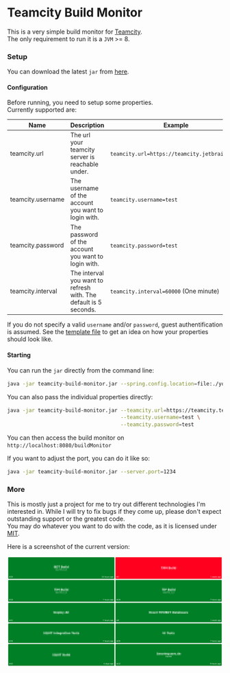 # Teamcity Build Monitor

This is a very simple build monitor for [Teamcity](https://www.jetbrains.com/teamcity/).<br>
The only requirement to run it is a `JVM` >= 8.

### Setup

You can download the latest `jar` from [here](https://github.com/rubengees/teamcity-build-monitor/releases/download/1.0.0/teamcity-build-monitor.jar).

#### Configuration

Before running, you need to setup some properties.<br>
Currently supported are:

Name              | Description                                                      | Example
----------------- | ---------------------------------------------------------------- | ---------------------------------------------
teamcity.url      | The url your teamcity server is reachable under.                 | `teamcity.url=https://teamcity.jetbrains.com`
teamcity.username | The username of the account you want to login with.              | `teamcity.username=test`
teamcity.password | The password of the account you want to login with.              | `teamcity.password=test`
teamcity.interval | The interval you want to refresh with. The default is 5 seconds. | `teamcity.interval=60000` (One minute)

If you do not specify a valid `username` and/or `password`, guest authentification is assumed. See the [template file](build.monitor.template.properties) to get an idea on how your properties should look like.

#### Starting

You can run the `jar` directly from the command line:

```bash
java -jar teamcity-build-monitor.jar --spring.config.location=file:./your.build.monitor.properties
```

You can also pass the individual properties directly:

```bash
java -jar teamcity-build-monitor.jar --teamcity.url=https://teamcity.test.com \
                                     --teamcity.username=test \
                                     --teamcity.password=test
```

You can then access the build monitor on `http://localhost:8080/buildMonitor`

If you want to adjust the port, you can do it like so:

```bash
java -jar teamcity-build-monitor.jar --server.port=1234
```

### More

This is mostly just a project for me to try out different technologies I'm interested in. While I will try to fix bugs if they come up, please don't expect outstanding support or the greatest code.<br>
You may do whatever you want to do with the code, as it is licensed under [MIT](LICENSE.txt).

Here is a screenshot of the current version:

![](art/screenshot.png)
